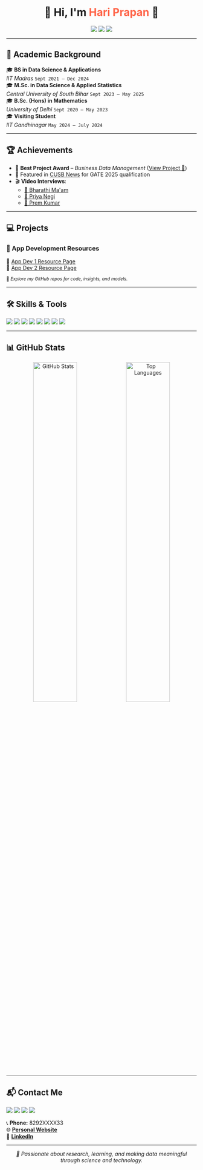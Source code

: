 <h1 align="center">🌟 Hi, I'm <span style="color:#ff6347;">Hari Prapan</span> 👋</h1>

<p align="center">
  <img src="https://img.shields.io/badge/Research-Scholar-8A2BE2?style=for-the-badge&logo=academia&logoColor=white"/>
  <img src="https://img.shields.io/badge/AI/ML%20Intern-NIELIT-228B22?style=for-the-badge&logo=python&logoColor=white"/>
  <img src="https://img.shields.io/badge/IIT%20Gandhinagar-2025-blueviolet?style=for-the-badge&logo=google-scholar"/>
</p>

---

## 🧠 Academic Background

🎓 **BS in Data Science & Applications**  
*IIT Madras* `Sept 2021 – Dec 2024`  
🎓 **M.Sc. in Data Science & Applied Statistics**  
*Central University of South Bihar* `Sept 2023 – May 2025`  
🎓 **B.Sc. (Hons) in Mathematics**  
*University of Delhi* `Sept 2020 – May 2023`  
🎓 **Visiting Student**  
*IIT Gandhinagar* `May 2024 – July 2024`  

---

## 🏆 Achievements

- 🥇 **Best Project Award** – *Business Data Management* ([View Project 🔗](https://study.iitm.ac.in/student-achievements/projects/BDM))  
- 📰 Featured in [CUSB News](https://www.cusb.ac.in) for GATE 2025 qualification  
- 🎬 **Video Interviews**:  
  - [🎤 Bharathi Ma'am](https://www.youtube.com/watch?v=jUEzxkm8XzY)  
  - [🎤 Priya Negi](https://youtu.be/yFOj48K0UbU?si=IBKJ9UZ8NYXZv5vT&t=1)  
  - [🎤 Prem Kumar](https://youtu.be/uZBHNj66500?si=trGapu0IWmfWV293)

---

## 💻 Projects

### 📲 App Development Resources

🔹 [App Dev 1 Resource Page](https://sites.google.com/ds.study.iitm.ac.in/hari-prapan/home/projects/app-dev-1-resource)  
🔹 [App Dev 2 Resource Page](https://sites.google.com/ds.study.iitm.ac.in/hari-prapan/home/projects/app-dev-2-resource)

<sub>🧠 *Explore my GitHub repos for code, insights, and models.*</sub>

---

## 🛠️ Skills & Tools

<p>
  <img src="https://img.shields.io/badge/Python-3776AB?style=for-the-badge&logo=python&logoColor=white"/>
  <img src="https://img.shields.io/badge/R-276DC3?style=for-the-badge&logo=r&logoColor=white"/>
  <img src="https://img.shields.io/badge/SQL-4479A1?style=for-the-badge&logo=mysql&logoColor=white"/>
  <img src="https://img.shields.io/badge/TensorFlow-FF6F00?style=for-the-badge&logo=tensorflow&logoColor=white"/>
  <img src="https://img.shields.io/badge/PyTorch-EE4C2C?style=for-the-badge&logo=pytorch&logoColor=white"/>
  <img src="https://img.shields.io/badge/Git-F05032?style=for-the-badge&logo=git&logoColor=white"/>
  <img src="https://img.shields.io/badge/Jupyter-F37626?style=for-the-badge&logo=jupyter&logoColor=white"/>
  <img src="https://img.shields.io/badge/Docker-2496ED?style=for-the-badge&logo=docker&logoColor=white"/>
</p>

---

## 📊 GitHub Stats

<div align="center">
  <img src="https://github-readme-stats.vercel.app/api?username=HariPrapan&show_icons=true&theme=tokyonight" alt="GitHub Stats" width="48%"/>
  <img src="https://github-readme-stats.vercel.app/api/top-langs/?username=HariPrapan&layout=compact&theme=tokyonight" alt="Top Languages" width="48%"/>
</div>

---

## 📬 Contact Me

<p>
  <img src="https://img.shields.io/badge/Gmail-prapanhari01@gmail.com-D14836?style=flat&logo=gmail&logoColor=white"/>
  <img src="https://img.shields.io/badge/IITGN-23120043@iitgn.ac.in-blue?style=flat&logo=google"/>
  <img src="https://img.shields.io/badge/IITM-21f3002087@ds.study.iitm.ac.in-red?style=flat&logo=google"/>
  <img src="https://img.shields.io/badge/DU-mat20.1369.hari@sgndkc.du.ac.in-green?style=flat&logo=google"/>
</p>

📞 **Phone:** 8292XXXX33  
🌐 [**Personal Website**](https://sites.google.com/ds.study.iitm.ac.in/hari-prapan/home)  
🔗 [**LinkedIn**](https://www.linkedin.com/in/your-linkedin-profile)

---

<p align="center"><em>🌱 Passionate about research, learning, and making data meaningful through science and technology.</em></p>
